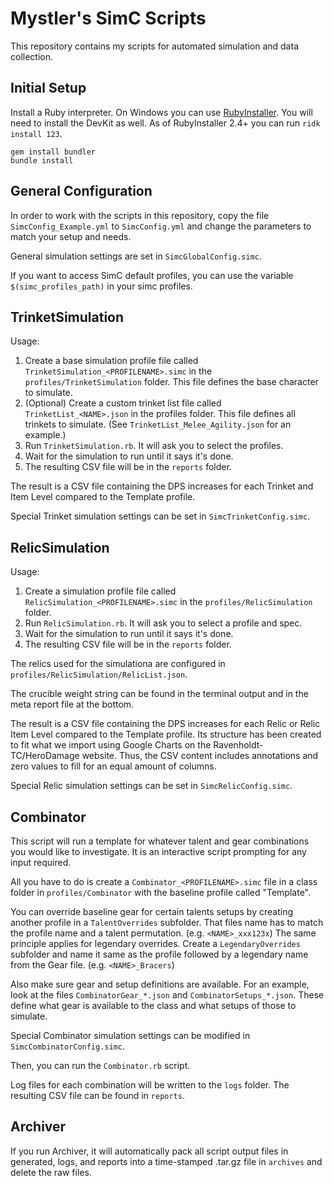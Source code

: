 Mystler's SimC Scripts
======================

This repository contains my scripts for automated simulation and data collection.

## Initial Setup

Install a Ruby interpreter. On Windows you can use [RubyInstaller](https://rubyinstaller.org/).
You will need to install the DevKit as well. As of RubyInstaller 2.4+ you can run `ridk install 123`.

```
gem install bundler
bundle install
```

## General Configuration

In order to work with the scripts in this repository, copy the file `SimcConfig_Example.yml`
to `SimcConfig.yml` and change the parameters to match your setup and needs.

General simulation settings are set in `SimcGlobalConfig.simc`.

If you want to access SimC default profiles, you can use the variable `$(simc_profiles_path)`
in your simc profiles.

## TrinketSimulation

Usage:
1. Create a base simulation profile file called `TrinketSimulation_<PROFILENAME>.simc` in the
   `profiles/TrinketSimulation` folder. This file defines the base character to simulate.
2. (Optional) Create a custom trinket list file called `TrinketList_<NAME>.json` in the profiles
   folder. This file defines all trinkets to simulate. (See `TrinketList_Melee_Agility.json` for
   an example.)
3. Run `TrinketSimulation.rb`. It will ask you to select the profiles.
4. Wait for the simulation to run until it says it's done.
5. The resulting CSV file will be in the `reports` folder.

The result is a CSV file containing the DPS increases for each Trinket and Item Level
compared to the Template profile.

Special Trinket simulation settings can be set in `SimcTrinketConfig.simc`.

## RelicSimulation

Usage:
1. Create a simulation profile file called `RelicSimulation_<PROFILENAME>.simc` in the
   `profiles/RelicSimulation` folder.
2. Run `RelicSimulation.rb`. It will ask you to select a profile and spec.
3. Wait for the simulation to run until it says it's done.
4. The resulting CSV file will be in the `reports` folder.

The relics used for the simulationa are configured in `profiles/RelicSimulation/RelicList.json`.

The crucible weight string can be found in the terminal output and in the meta report file
at the bottom.

The result is a CSV file containing the DPS increases for each Relic or Relic Item Level
compared to the Template profile. Its structure has been created to fit what we import
using Google Charts on the Ravenholdt-TC/HeroDamage website. Thus, the CSV content includes
annotations and zero values to fill for an equal amount of columns.

Special Relic simulation settings can be set in `SimcRelicConfig.simc`.

## Combinator

This script will run a template for whatever talent and gear combinations you would like to
investigate. It is an interactive script prompting for any input required.

All you have to do is create a `Combinator_<PROFILENAME>.simc` file in a class folder in
`profiles/Combinator` with the baseline profile called "Template".

You can override baseline gear for certain talents setups by creating another profile in
a `TalentOverrides` subfolder. That files name has to match the profile name and a talent
permutation. (e.g. `<NAME>_xxx123x`) The same principle applies for legendary overrides.
Create a `LegendaryOverrides` subfolder and name it same as the profile followed by a
legendary name from the Gear file. (e.g. `<NAME>_Bracers`)

Also make sure gear and setup definitions are available. For an example, look at the
files `CombinatorGear_*.json` and `CombinatorSetups_*.json`. These
define what gear is available to the class and what setups of those to simulate.

Special Combinator simulation settings can be modified in `SimcCombinatorConfig.simc`.

Then, you can run the `Combinator.rb` script.

Log files for each combination will be written to the `logs` folder. The resulting CSV
file can be found in `reports`.

## Archiver

If you run Archiver, it will automatically pack all script output files in generated, logs,
and reports into a time-stamped .tar.gz file in `archives` and delete the raw files.
